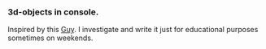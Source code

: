 ### 3d-objects in console.
Inspired by this [Guy](https://www.youtube.com/watch?v=n4zUgtDk95w). I investigate and write it just for educational purposes sometimes on weekends.
